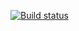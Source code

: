 [![Build status](https://ci.appveyor.com/api/projects/status/bei4us0lcr9uvvli?svg=true)](https://ci.appveyor.com/project/UsaevaElina/rest)
